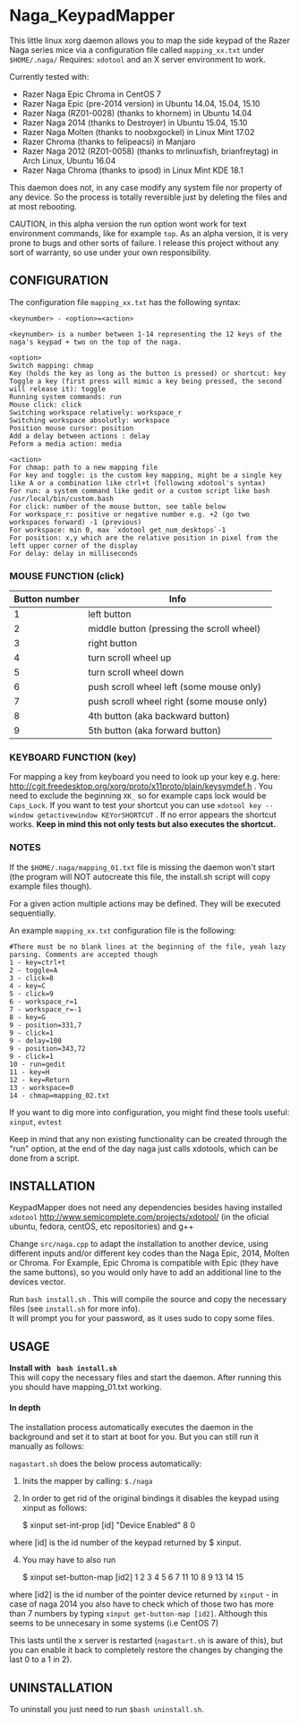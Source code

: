 # Naga_KeypadMapper
This little linux xorg daemon allows you to map the side keypad of the Razer Naga series mice via a configuration file called `mapping_xx.txt` under `$HOME/.naga/` 
Requires: `xdotool` and an X server environment to work.

Currently tested with:  
- Razer Naga Epic Chroma in CentOS 7  
- Razer Naga Epic (pre-2014 version) in Ubuntu 14.04, 15.04, 15.10  
- Razer Naga (RZ01-0028) (thanks to khornem) in Ubuntu 14.04  
- Razer Naga 2014 (thanks to Destroyer) in Ubuntu 15.04, 15.10  
- Razer Naga Molten (thanks to noobxgockel) in Linux Mint 17.02  
- Razer Chroma (thanks to felipeacsi) in Manjaro
- Razer Naga 2012 (RZ01-0058) (thanks to mrlinuxfish, brianfreytag) in Arch Linux, Ubuntu 16.04
- Razer Naga Chroma (thanks to ipsod) in Linux Mint KDE 18.1

This daemon does not, in any case modify any system file nor property of any device. So the process is totally reversible just by deleting the files and at most rebooting. 

CAUTION, in this alpha version the run option wont work for text environment commands, like for example `top`.
As an alpha version, it is very prone to bugs and other sorts of failure. I release this project without any sort of warranty, so use under your own responsibility.

## CONFIGURATION
The configuration file `mapping_xx.txt` has the following syntax:

    <keynumber> - <option>=<action>
    
    <keynumber> is a number between 1-14 representing the 12 keys of the naga's keypad + two on the top of the naga.

    <option>
    Switch mapping: chmap
    Key (holds the key as long as the button is pressed) or shortcut: key
	Toggle a key (first press will mimic a key being pressed, the second will release it): toggle
    Running system commands: run
    Mouse click: click 
    Switching workspace relatively: workspace_r
    Switching workspace absolutly: workspace
    Position mouse cursor: position
    Add a delay between actions : delay
	Peform a media action: media

    <action>
    For chmap: path to a new mapping file 
    For key and toggle: is the custom key mapping, might be a single key like A or a combination like ctrl+t (following xdotool's syntax)
    For run: a system command like gedit or a custom script like bash /usr/local/bin/custom.bash
    For click: number of the mouse button, see table below
    For workspace_r: positive or negative number e.g. +2 (go two workspaces forward) -1 (previous)
    For workspace: min 0, max `xdotool get_num_desktops`-1
    For position: x,y which are the relative position in pixel from the left upper corner of the display
    For delay: delay in milliseconds

### MOUSE FUNCTION (click)
Button number | Info
------------ | -------------
1 | left button
2 | middle button (pressing the scroll wheel)
3 | right button
4 | turn scroll wheel up
5 | turn scroll wheel down
6 | push scroll wheel left (some mouse only)
7 | push scroll wheel right (some mouse only)
8 | 4th button (aka backward button)
9 | 5th button (aka forward button)
### KEYBOARD FUNCTION (key)
For mapping a key from keyboard you need to look up your key e.g. here: http://cgit.freedesktop.org/xorg/proto/x11proto/plain/keysymdef.h . You need to exclude the beginning `XK_` so for example caps lock would be `Caps_Lock`. 
If you want to test your shortcut you can use `xdotool key --window getactivewindow KEYorSHORTCUT` . If no error appears the shortcut works. **Keep in mind this not only tests but also executes the shortcut.**
### NOTES
If the `$HOME/.naga/mapping_01.txt` file is missing the daemon won't start (the program will NOT autocreate this file, the install.sh script will copy example files though).

For a given action multiple actions may be defined. They will be executed sequentially.

An example `mapping_xx.txt` configuration file is the following:

    #There must be no blank lines at the beginning of the file, yeah lazy parsing. Comments are accepted though
    1 - key=ctrl+t
    2 - toggle=A
    3 - click=8
    4 - key=C
    5 - click=9
    6 - workspace_r=1
    7 - workspace_r=-1
    8 - key=G
    9 - position=331,7
    9 - click=1
    9 - delay=100
    9 - position=343,72
    9 - click=1
    10 - run=gedit
    11 - key=H
    12 - key=Return
    13 - workspace=0
    14 - chmap=mapping_02.txt


If you want to dig more into configuration, you might find these tools useful: `xinput`, `evtest`

Keep in mind that any non existing functionality can be created through the "run" option, at the end of the day naga just calls xdotools, which can be done from a script.  
## INSTALLATION

KeypadMapper does not need any dependencies besides having installed `xdotool` http://www.semicomplete.com/projects/xdotool/  (in the oficial ubuntu, fedora, centOS, etc repositories) and g++

Change `src/naga.cpp` to adapt the installation to another device, using different inputs and/or different key codes than the Naga Epic, 2014, Molten or Chroma. For Example, Epic Chroma is compatible with Epic (they have the same buttons), so you would only have to add an additional line to the devices vector.

Run `bash install.sh` .
This will compile the source and copy the necessary files (see `install.sh` for more info).  
It will prompt you for your password, as it uses sudo to copy some files.
 

## USAGE

**Install with ``` bash install.sh```**  
This will copy the necessary files and start the daemon. After running this you should have mapping_01.txt working.  

#### In depth
The installation process automatically executes the daemon in the background and set it to start at boot for you. But you can still run it manually as follows:

`nagastart.sh` does the below process automatically:

1) Inits the mapper by calling: `$./naga` 

2) In order to get rid of the original bindings it disables the keypad using xinput as follows:

    $ xinput set-int-prop [id] "Device Enabled" 8 0

where [id] is the id number of the keypad returned by $ xinput.

4) You may have to also run 

    $ xinput set-button-map [id2] 1 2 3 4 5 6 7 11 10 8 9 13 14 15

where [id2] is the id number of the pointer device returned by `xinput` - in case of naga 2014 you also have to check which of those two has more than 7 numbers by typing `xinput get-button-map [id2]`. Although this seems to be unnecesary in some systems (i.e CentOS 7)

This lasts until the x server is restarted (`nagastart.sh` is aware of this), but you can enable it back to completely restore the changes by changing the last 0 to a 1 in 2).

## UNINSTALLATION

To uninstall you just need to run ```$bash uninstall.sh```.




